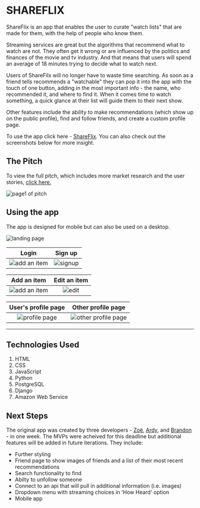 # SHAREFLIX
ShareFlix is an app that enables the user to curate "watch lists" that are made for them, with the help of people who know them. 

Streaming services are great but the algorithms that recommend what to watch are not. They often get it wrong or are influenced by the politics and finances of the movie and tv industry. And that means that users will spend an average of 18 minutes trying to decide what to watch next.

Users of ShareFilx will no longer have to waste time searching. As soon as a friend tells recommends a "watchable" they can pop it into the app with the touch of one button, adding in the most important info - the name, who recommended it, and where to find it. When it comes time to watch something, a quick glance at their list will guide them to their next show.

Other features include the ability to make recommendations (which show up on the public profile), find and follow friends, and create a custom profile page.

To use the app click here - [ShareFlix](http://shareflixapp.herokuapp.com/). You can also check out the screenshots below for more insight.

## The Pitch
To view the full pitch, which includes more market research and the user stories, [click here.](https://docs.google.com/presentation/d/1WEFOARrLwHdR2haQpNdv1jk9y_Mvite8q7KAoKM8Dzw/edit?usp=sharing)

![page1 of pitch](https://i.imgur.com/pNOxU8j.png)

## Using the app
The app is designed for mobile but can also be used on a desktop.

![landing page](https://i.imgur.com/W7OMUxi.png) 

Login             |  Sign up
:-------------------------:|:-------------------------:
![add an item](https://i.imgur.com/9TdFzH1.png) |  ![signup](https://i.imgur.com/sfGz1kQ.png)

Add an item             |  Edit an item
:-------------------------:|:-------------------------:
![add an item](https://i.imgur.com/9TdFzH1.png) | ![edit](https://i.imgur.com/JXZR3WQ.png)


User's profile page             |  Other profile page
:-------------------------:|:-------------------------:
![profile page](https://i.imgur.com/3knQEvv.png) | ![other profile page](https://i.imgur.com/WCTGTi5.png)
----

## Technologies Used
1. HTML
2. CSS
3. JavaScript
4. Python
5. PostgreSQL
6. Django
7. Amazon Web Service

## Next Steps
The original app was created by three developers - [Zoë](https://github.com/zsiskos), [Ardy](https://github.com/ArdyParty), and [Brandon](https://github.com/bernallium) - in one week. The MVPs were acheived for this deadline but additional features will be added in future iterations. They include:

- Further styling
- Friend page to show images of friends and a list of their most recent recommendations
- Search functionality to find
- Abilty to unfollow someone
- Connect to an api that will pull in additional information (i.e. images)
- Dropdown menu with streaming choices in 'How Heard' option
- Mobile app
